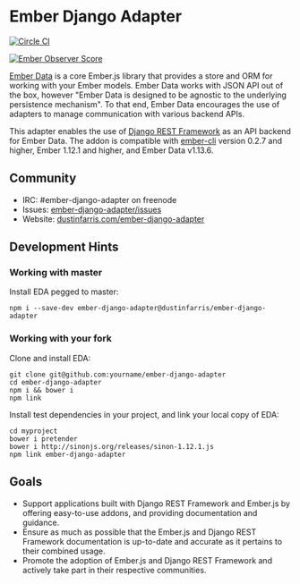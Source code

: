 Ember Django Adapter
====================

[![Circle CI](https://circleci.com/gh/dustinfarris/ember-django-adapter/tree/master.png?style=badge)](https://circleci.com/gh/dustinfarris/ember-django-adapter/tree/master)

[![Ember Observer Score](http://emberobserver.com/badges/ember-django-adapter.svg)](http://emberobserver.com/addons/ember-django-adapter)

[Ember Data][] is a core Ember.js library that provides a store and ORM for working
with your Ember models.  Ember Data works with JSON API out of the box, however
"Ember Data is designed to be agnostic to the underlying persistence mechanism".
To that end, Ember Data encourages the use of adapters to manage communication with
various backend APIs.

This adapter enables the use of [Django REST Framework][] as an API backend for
Ember Data.  The addon is compatible with [ember-cli][] version 0.2.7 and higher, Ember 1.12.1 and
higher, and Ember Data v1.13.6.


Community
---------

* IRC: #ember-django-adapter on freenode
* Issues: [ember-django-adapter/issues][]
* Website: [dustinfarris.com/ember-django-adapter][]


Development Hints
-----------------

### Working with master

Install EDA pegged to master:

```
npm i --save-dev ember-django-adapter@dustinfarris/ember-django-adapter
```

### Working with your fork

Clone and install EDA:

```
git clone git@github.com:yourname/ember-django-adapter
cd ember-django-adapter
npm i && bower i
npm link
```

Install test dependencies in your project, and link your local copy of EDA:

```
cd myproject
bower i pretender
bower i http://sinonjs.org/releases/sinon-1.12.1.js
npm link ember-django-adapter
```


Goals
-----

* Support applications built with Django REST Framework and Ember.js by
  offering easy-to-use addons, and providing documentation and guidance.
* Ensure as much as possible that the Ember.js and Django REST Framework
  documentation is up-to-date and accurate as it pertains to their combined
  usage.
* Promote the adoption of Ember.js and Django REST Framework and actively take
  part in their respective communities.



[Ember Data]: https://github.com/emberjs/data
[Django REST Framework]: http://www.django-rest-framework.org/
[ember-cli]: http://www.ember-cli.com/
[ember-django-adapter/issues]: https://github.com/dustinfarris/ember-django-adapter/issues
[dustinfarris.com/ember-django-adapter]: http://dustinfarris.com/ember-django-adapter/
[coalesce-find-requests-option]: http://emberjs.com/api/data/classes/DS.RESTAdapter.html#property_coalesceFindRequests
